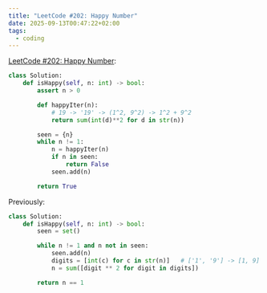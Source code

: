 ```yaml
---
title: "LeetCode #202: Happy Number"
date: 2025-09-13T00:47:22+02:00
tags:
  - coding
---
```


[LeetCode #202: Happy Number](https://leetcode.com/problems/happy-number/):

```python
class Solution:
    def isHappy(self, n: int) -> bool:
        assert n > 0

        def happyIter(n):
            # 19 -> '19' -> (1^2, 9^2) -> 1^2 + 9^2
            return sum(int(d)**2 for d in str(n))

        seen = {n}
        while n != 1:
            n = happyIter(n)
            if n in seen:
                return False
            seen.add(n)

        return True
```

Previously:

```python
class Solution:
    def isHappy(self, n: int) -> bool:
        seen = set()

        while n != 1 and n not in seen:
            seen.add(n)
            digits = [int(c) for c in str(n)]   # ['1', '9'] -> [1, 9]
            n = sum([digit ** 2 for digit in digits])

        return n == 1
```
